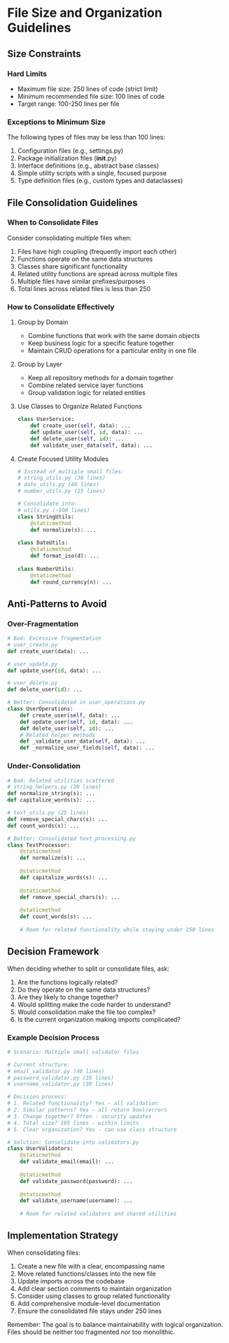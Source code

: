 # File Size and Organization Guidelines

## Size Constraints

### Hard Limits
- Maximum file size: 250 lines of code (strict limit)
- Minimum recommended file size: 100 lines of code
- Target range: 100-250 lines per file

### Exceptions to Minimum Size
The following types of files may be less than 100 lines:
1. Configuration files (e.g., settings.py)
2. Package initialization files (__init__.py)
3. Interface definitions (e.g., abstract base classes)
4. Simple utility scripts with a single, focused purpose
5. Type definition files (e.g., custom types and dataclasses)

## File Consolidation Guidelines

### When to Consolidate Files
Consider consolidating multiple files when:
1. Files have high coupling (frequently import each other)
2. Functions operate on the same data structures
3. Classes share significant functionality
4. Related utility functions are spread across multiple files
5. Multiple files have similar prefixes/purposes
6. Total lines across related files is less than 250

### How to Consolidate Effectively
1. Group by Domain
   - Combine functions that work with the same domain objects
   - Keep business logic for a specific feature together
   - Maintain CRUD operations for a particular entity in one file

2. Group by Layer
   - Keep all repository methods for a domain together
   - Combine related service layer functions
   - Group validation logic for related entities

3. Use Classes to Organize Related Functions
   ```python
   class UserService:
       def create_user(self, data): ...
       def update_user(self, id, data): ...
       def delete_user(self, id): ...
       def validate_user_data(self, data): ...
   ```

4. Create Focused Utility Modules
   ```python
   # Instead of multiple small files:
   # string_utils.py (30 lines)
   # date_utils.py (40 lines)
   # number_utils.py (25 lines)
   
   # Consolidate into:
   # utils.py (~100 lines)
   class StringUtils:
       @staticmethod
       def normalize(s): ...
       
   class DateUtils:
       @staticmethod
       def format_iso(d): ...
       
   class NumberUtils:
       @staticmethod
       def round_currency(n): ...
   ```

## Anti-Patterns to Avoid

### Over-Fragmentation
```python
# Bad: Excessive fragmentation
# user_create.py
def create_user(data): ...

# user_update.py
def update_user(id, data): ...

# user_delete.py
def delete_user(id): ...

# Better: Consolidated in user_operations.py
class UserOperations:
    def create_user(self, data): ...
    def update_user(self, id, data): ...
    def delete_user(self, id): ...
    # Related helper methods
    def _validate_user_data(self, data): ...
    def _normalize_user_fields(self, data): ...
```

### Under-Consolidation
```python
# Bad: Related utilities scattered
# string_helpers.py (30 lines)
def normalize_string(s): ...
def capitalize_words(s): ...

# text_utils.py (25 lines)
def remove_special_chars(s): ...
def count_words(s): ...

# Better: Consolidated text_processing.py
class TextProcessor:
    @staticmethod
    def normalize(s): ...
    
    @staticmethod
    def capitalize_words(s): ...
    
    @staticmethod
    def remove_special_chars(s): ...
    
    @staticmethod
    def count_words(s): ...
    
    # Room for related functionality while staying under 250 lines
```

## Decision Framework

When deciding whether to split or consolidate files, ask:
1. Are the functions logically related?
2. Do they operate on the same data structures?
3. Are they likely to change together?
4. Would splitting make the code harder to understand?
5. Would consolidation make the file too complex?
6. Is the current organization making imports complicated?

### Example Decision Process
```python
# Scenario: Multiple small validator files

# Current structure:
# email_validator.py (40 lines)
# password_validator.py (35 lines)
# username_validator.py (30 lines)

# Decision process:
# 1. Related functionality? Yes - all validation
# 2. Similar patterns? Yes - all return bool/errors
# 3. Change together? Often - security updates
# 4. Total size? 105 lines - within limits
# 5. Clear organization? Yes - can use class structure

# Solution: Consolidate into validators.py
class UserValidators:
    @staticmethod
    def validate_email(email): ...
    
    @staticmethod
    def validate_password(password): ...
    
    @staticmethod
    def validate_username(username): ...
    
    # Room for related validators and shared utilities
```

## Implementation Strategy

When consolidating files:
1. Create a new file with a clear, encompassing name
2. Move related functions/classes into the new file
3. Update imports across the codebase
4. Add clear section comments to maintain organization
5. Consider using classes to group related functionality
6. Add comprehensive module-level documentation
7. Ensure the consolidated file stays under 250 lines

Remember: The goal is to balance maintainability with logical organization. Files should be neither too fragmented nor too monolithic.